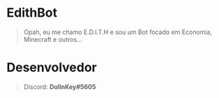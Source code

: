 # EdithBot
> Opah, eu me chamo E.D.I.T.H e sou um Bot focado em Economia, Minecraft e outros...

# Desenvolvedor
> Discord: __DollnKey#5605__
